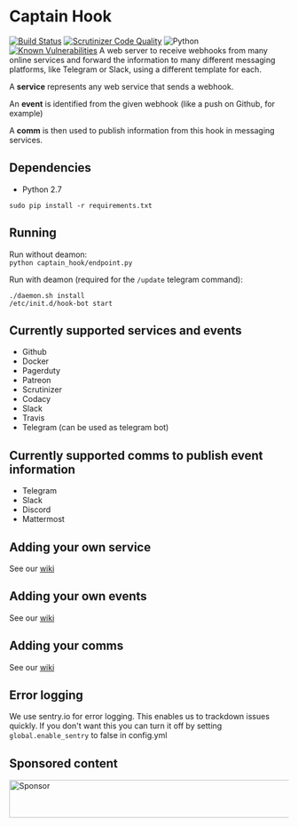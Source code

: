 # Captain Hook

[![Build Status](https://travis-ci.org/captainhookbot/captain_hook.svg?branch=master)](https://travis-ci.org/captainhookbot/captain_hook)
[![Scrutinizer Code Quality](https://scrutinizer-ci.com/g/captainhookbot/captain_hook/badges/quality-score.png?b=master)](https://scrutinizer-ci.com/g/captainhookbot/captain_hook/?branch=master)
![Python](https://img.shields.io/badge/python-2.7-brightgreen.svg)
[![Known Vulnerabilities](https://snyk.io/test/github/captainhookbot/captain_hook/badge.svg)](https://snyk.io/test/github/captainhookbot/captain_hook)
A web server to receive webhooks from many online services and forward the information
to many different messaging platforms, like Telegram or Slack, using a different
template for each.

A **service** represents any web service that sends a webhook.

An **event** is identified from the given webhook (like a push on Github, for example)

A **comm** is then used to publish information from this hook in messaging services.

## Dependencies

- Python 2.7

`sudo pip install -r requirements.txt`


## Running
Run without deamon:   
`python captain_hook/endpoint.py`

Run with deamon (required for the `/update` telegram command):    
```
./daemon.sh install
/etc/init.d/hook-bot start
```

## Currently supported services and events

- Github
- Docker
- Pagerduty
- Patreon
- Scrutinizer
- Codacy
- Slack
- Travis
- Telegram (can be used as telegram bot)


## Currently supported comms to publish event information

- Telegram
- Slack
- Discord
- Mattermost


## Adding your own service
See our [wiki](https://github.com/captainhookbot/captain_hook/wiki/Adding-a-service)  

## Adding your own events
See our [wiki](https://github.com/captainhookbot/captain_hook/wiki/Adding-a-event)   

## Adding your comms
See our [wiki](https://github.com/captainhookbot/captain_hook/Adding-a-comm)

## Error logging
We use sentry.io for error logging. This enables us to trackdown issues quickly.
If you don't want this you can turn it off by setting `global.enable_sentry` to false in config.yml

## Sponsored content
<a target='_blank' rel='nofollow' href='https://app.codesponsor.io/link/KPk1tkZCu9wtVjXV3QxhxQY2/captainhookbot/captain_hook'>
  <img alt='Sponsor' width='888' height='68' src='https://app.codesponsor.io/embed/KPk1tkZCu9wtVjXV3QxhxQY2/captainhookbot/captain_hook.svg' />
</a>
